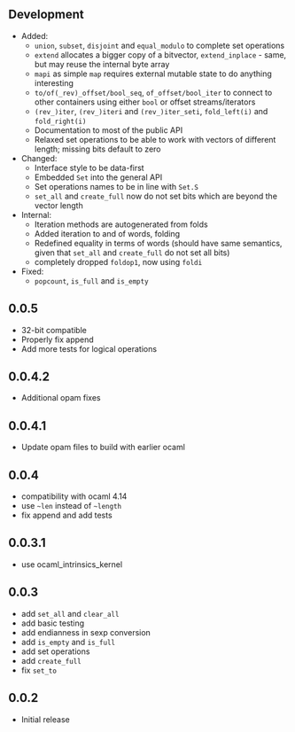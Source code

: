 ## Development
- Added:
    - `union`, `subset`, `disjoint` and `equal_modulo` to complete set operations
    - `extend` allocates a bigger copy of a bitvector, `extend_inplace` - same, but may reuse the internal byte array
    - `mapi` as simple `map` requires external mutable state to do anything interesting
    - `to/of(_rev)_offset/bool_seq`, `of_offset/bool_iter` to connect to other containers using either `bool` or offset streams/iterators
    - `(rev_)iter`, `(rev_)iteri` and `(rev_)iter_seti`, `fold_left(i)` and `fold_right(i)`
    - Documentation to most of the public API
    - Relaxed set operations to be able to work with vectors of different length; missing bits default to zero
- Changed:
    - Interface style to be data-first
    - Embedded `Set` into the general API
    - Set operations names to be in line with `Set.S`
    - `set_all` and `create_full` now do not set bits which are beyond the vector length
- Internal:
    - Iteration methods are autogenerated from folds
    - Added iteration to and of words, folding
    - Redefined equality in terms of words (should have same semantics, given that `set_all` and `create_full` do not set all bits)
    - completely dropped `foldop1`, now using `foldi`
- Fixed:
    - `popcount`, `is_full` and `is_empty`

## 0.0.5
- 32-bit compatible
- Properly fix append
- Add more tests for logical operations

## 0.0.4.2
- Additional opam fixes

## 0.0.4.1
- Update opam files to build with earlier ocaml

## 0.0.4
- compatibility with ocaml 4.14
- use `~len` instead of `~length`
- fix append and add tests

## 0.0.3.1
- use ocaml_intrinsics_kernel

## 0.0.3
- add `set_all` and `clear_all`
- add basic testing
- add endianness in sexp conversion
- add `is_empty` and `is_full`
- add set operations
- add `create_full`
- fix `set_to`

## 0.0.2
- Initial release
